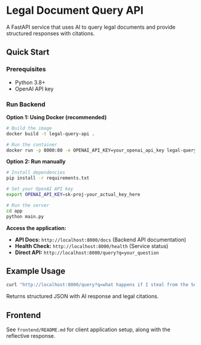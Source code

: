 # Legal Document Query API

A FastAPI service that uses AI to query legal documents and provide structured responses with citations.

## Quick Start

### Prerequisites

- Python 3.8+
- OpenAI API key

### Run Backend

**Option 1: Using Docker (recommended)**

```bash
# Build the image
docker build -t legal-query-api .

# Run the container
docker run -p 8000:80 -e OPENAI_API_KEY=your_openai_api_key legal-query-api
```

**Option 2: Run manually**

```bash
# Install dependencies
pip install -r requirements.txt

# Set your OpenAI API key
export OPENAI_API_KEY=sk-proj-your_actual_key_here

# Run the server
cd app
python main.py
```

**Access the application:**

- **API Docs:** `http://localhost:8000/docs` (Backend API documentation)
- **Health Check:** `http://localhost:8000/health` (Service status)
- **Direct API:** `http://localhost:8000/query?q=your_question`

## Example Usage

```bash
curl "http://localhost:8000/query?q=what happens if I steal from the Sept?"
```

Returns structured JSON with AI response and legal citations.

## Frontend

See `frontend/README.md` for client application setup, along with the reflective response.
